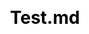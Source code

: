 ---
title: Test.md
theme: serif
highlightTheme: github
css: 
  - custom.css
revealOptions:
  center: false
  width: 1100
  height: 700
  margin: 0.04
  transition: 'slide'
  transitionSpeed: fast
  slideNumber: "c/t"
---